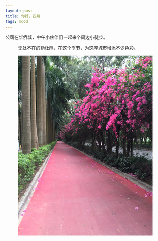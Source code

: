 ```yaml
---
layout: post
title: 你好，四月
tags: mood
---
```

<p>公司在华侨城，中午小伙伴们一起来个周边小徒步。</p>
<figure><p>无处不在的勒杜鹃，在这个季节，为这座城市增添不少色彩。</p>
<img class="lazy" src="/img/20150402/img01.jpg"></figure>

